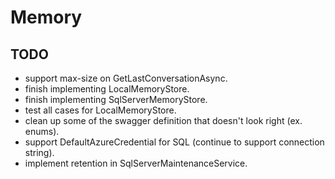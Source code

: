 # Memory

## TODO

- support max-size on GetLastConversationAsync.
- finish implementing LocalMemoryStore.
- finish implementing SqlServerMemoryStore.
- test all cases for LocalMemoryStore.
- clean up some of the swagger definition that doesn't look right (ex. enums).
- support DefaultAzureCredential for SQL (continue to support connection string).
- implement retention in SqlServerMaintenanceService.
